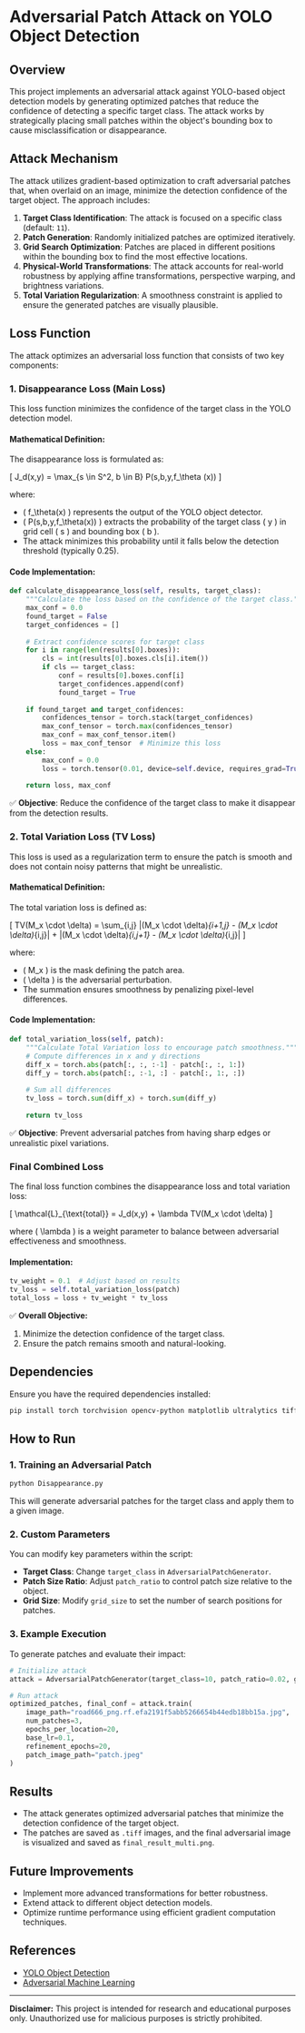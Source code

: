 # Adversarial Patch Attack on YOLO Object Detection

## Overview

This project implements an adversarial attack against YOLO-based object detection models by generating optimized patches that reduce the confidence of detecting a specific target class. The attack works by strategically placing small patches within the object's bounding box to cause misclassification or disappearance.

## Attack Mechanism

The attack utilizes gradient-based optimization to craft adversarial patches that, when overlaid on an image, minimize the detection confidence of the target object. The approach includes:

1. **Target Class Identification**: The attack is focused on a specific class (default: `11`).
2. **Patch Generation**: Randomly initialized patches are optimized iteratively.
3. **Grid Search Optimization**: Patches are placed in different positions within the bounding box to find the most effective locations.
4. **Physical-World Transformations**: The attack accounts for real-world robustness by applying affine transformations, perspective warping, and brightness variations.
5. **Total Variation Regularization**: A smoothness constraint is applied to ensure the generated patches are visually plausible.

## Loss Function

The attack optimizes an adversarial loss function that consists of two key components:

### **1. Disappearance Loss (Main Loss)**

This loss function minimizes the confidence of the target class in the YOLO detection model.

#### **Mathematical Definition:**
The disappearance loss is formulated as:

\[
J_d(x,y) = \max_{s \in S^2, b \in B} P(s,b,y,f_\theta (x))
\]

where:
- \( f_\theta(x) \) represents the output of the YOLO object detector.
- \( P(s,b,y,f_\theta(x)) \) extracts the probability of the target class \( y \) in grid cell \( s \) and bounding box \( b \).
- The attack minimizes this probability until it falls below the detection threshold (typically 0.25).

#### **Code Implementation:**

```python
def calculate_disappearance_loss(self, results, target_class):
    """Calculate the loss based on the confidence of the target class."""
    max_conf = 0.0
    found_target = False
    target_confidences = []
    
    # Extract confidence scores for target class
    for i in range(len(results[0].boxes)):
        cls = int(results[0].boxes.cls[i].item())
        if cls == target_class:
            conf = results[0].boxes.conf[i]
            target_confidences.append(conf)
            found_target = True
    
    if found_target and target_confidences:
        confidences_tensor = torch.stack(target_confidences)
        max_conf_tensor = torch.max(confidences_tensor)
        max_conf = max_conf_tensor.item()
        loss = max_conf_tensor  # Minimize this loss
    else:
        max_conf = 0.0
        loss = torch.tensor(0.01, device=self.device, requires_grad=True)  # Attack success
        
    return loss, max_conf
```

✅ **Objective**: Reduce the confidence of the target class to make it disappear from the detection results.

### **2. Total Variation Loss (TV Loss)**

This loss is used as a regularization term to ensure the patch is smooth and does not contain noisy patterns that might be unrealistic.

#### **Mathematical Definition:**
The total variation loss is defined as:

\[
TV(M_x \cdot \delta) = \sum_{i,j} |(M_x \cdot \delta)_{i+1,j} - (M_x \cdot \delta)_{i,j}| + |(M_x \cdot \delta)_{i,j+1} - (M_x \cdot \delta)_{i,j}|
\]

where:
- \( M_x \) is the mask defining the patch area.
- \( \delta \) is the adversarial perturbation.
- The summation ensures smoothness by penalizing pixel-level differences.

#### **Code Implementation:**

```python
def total_variation_loss(self, patch):
    """Calculate Total Variation loss to encourage patch smoothness."""
    # Compute differences in x and y directions
    diff_x = torch.abs(patch[:, :, :-1] - patch[:, :, 1:])
    diff_y = torch.abs(patch[:, :-1, :] - patch[:, 1:, :])
    
    # Sum all differences
    tv_loss = torch.sum(diff_x) + torch.sum(diff_y)
    
    return tv_loss
```

✅ **Objective**: Prevent adversarial patches from having sharp edges or unrealistic pixel variations.

### **Final Combined Loss**

The final loss function combines the disappearance loss and total variation loss:

\[
\mathcal{L}_{\text{total}} = J_d(x,y) + \lambda TV(M_x \cdot \delta)
\]

where \( \lambda \) is a weight parameter to balance between adversarial effectiveness and smoothness.

#### **Implementation:**

```python
tv_weight = 0.1  # Adjust based on results
tv_loss = self.total_variation_loss(patch)
total_loss = loss + tv_weight * tv_loss
```

✅ **Overall Objective:**

1. Minimize the detection confidence of the target class.
2. Ensure the patch remains smooth and natural-looking.

## Dependencies

Ensure you have the required dependencies installed:

```bash
pip install torch torchvision opencv-python matplotlib ultralytics tifffile
```

## How to Run

### 1. Training an Adversarial Patch

```bash
python Disappearance.py
```

This will generate adversarial patches for the target class and apply them to a given image.

### 2. Custom Parameters

You can modify key parameters within the script:

- **Target Class**: Change `target_class` in `AdversarialPatchGenerator`.
- **Patch Size Ratio**: Adjust `patch_ratio` to control patch size relative to the object.
- **Grid Size**: Modify `grid_size` to set the number of search positions for patches.

### 3. Example Execution

To generate patches and evaluate their impact:

```python
# Initialize attack
attack = AdversarialPatchGenerator(target_class=10, patch_ratio=0.02, grid_size=10)

# Run attack
optimized_patches, final_conf = attack.train(
    image_path="road666_png.rf.efa2191f5abb5266654b44edb18bb15a.jpg",
    num_patches=3,
    epochs_per_location=20,
    base_lr=0.1,
    refinement_epochs=20,
    patch_image_path="patch.jpeg"
)
```

## Results

- The attack generates optimized adversarial patches that minimize the detection confidence of the target object.
- The patches are saved as `.tiff` images, and the final adversarial image is visualized and saved as `final_result_multi.png`.

## Future Improvements

- Implement more advanced transformations for better robustness.
- Extend attack to different object detection models.
- Optimize runtime performance using efficient gradient computation techniques.

## References

- [YOLO Object Detection](https://github.com/ultralytics/yolov8)
- [Adversarial Machine Learning](https://arxiv.org/abs/1412.6572)

---

**Disclaimer:** This project is intended for research and educational purposes only. Unauthorized use for malicious purposes is strictly prohibited.


